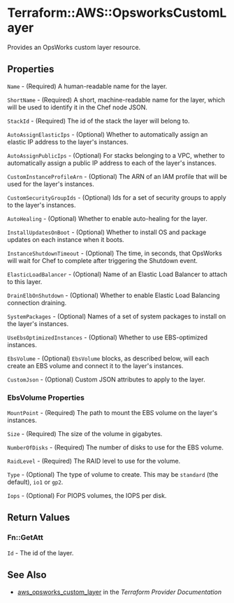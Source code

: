 # Terraform::AWS::OpsworksCustomLayer

Provides an OpsWorks custom layer resource.

## Properties

`Name` - (Required) A human-readable name for the layer.

`ShortName` - (Required) A short, machine-readable name for the layer, which will be used to identify it in the Chef node JSON.

`StackId` - (Required) The id of the stack the layer will belong to.

`AutoAssignElasticIps` - (Optional) Whether to automatically assign an elastic IP address to the layer's instances.

`AutoAssignPublicIps` - (Optional) For stacks belonging to a VPC, whether to automatically assign a public IP address to each of the layer's instances.

`CustomInstanceProfileArn` - (Optional) The ARN of an IAM profile that will be used for the layer's instances.

`CustomSecurityGroupIds` - (Optional) Ids for a set of security groups to apply to the layer's instances.

`AutoHealing` - (Optional) Whether to enable auto-healing for the layer.

`InstallUpdatesOnBoot` - (Optional) Whether to install OS and package updates on each instance when it boots.

`InstanceShutdownTimeout` - (Optional) The time, in seconds, that OpsWorks will wait for Chef to complete after triggering the Shutdown event.

`ElasticLoadBalancer` - (Optional) Name of an Elastic Load Balancer to attach to this layer.

`DrainElbOnShutdown` - (Optional) Whether to enable Elastic Load Balancing connection draining.

`SystemPackages` - (Optional) Names of a set of system packages to install on the layer's instances.

`UseEbsOptimizedInstances` - (Optional) Whether to use EBS-optimized instances.

`EbsVolume` - (Optional) `EbsVolume` blocks, as described below, will each create an EBS volume and connect it to the layer's instances.

`CustomJson` - (Optional) Custom JSON attributes to apply to the layer.

### EbsVolume Properties

`MountPoint` - (Required) The path to mount the EBS volume on the layer's instances.

`Size` - (Required) The size of the volume in gigabytes.

`NumberOfDisks` - (Required) The number of disks to use for the EBS volume.

`RaidLevel` - (Required) The RAID level to use for the volume.

`Type` - (Optional) The type of volume to create. This may be `standard` (the default), `io1` or `gp2`.

`Iops` - (Optional) For PIOPS volumes, the IOPS per disk.


## Return Values

### Fn::GetAtt

`Id` - The id of the layer.

## See Also

* [aws_opsworks_custom_layer](https://www.terraform.io/docs/providers/aws/r/opsworks_custom_layer.html) in the _Terraform Provider Documentation_